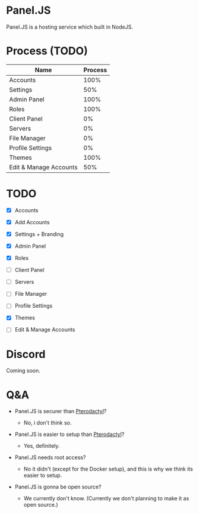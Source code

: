 # Panel.JS
Panel.JS is a hosting service which built in NodeJS.

# Process (TODO)
| Name      | Process |
| ----------- | ----------- |
| Accounts      | 100%       |
| Settings   | 50%        |
| Admin Panel   | 100%        |
| Roles   | 100%        |
| Client Panel   | 0%        |
| Servers   | 0%        |
| File Manager   | 0%        |
| Profile Settings   | 0%        |
| Themes   | 100%        |
| Edit & Manage Accounts   | 50%        |

# TODO
- [x] Accounts

- [x] Add Accounts

- [x] Settings + Branding

- [x] Admin Panel

- [X] Roles

- [ ] Client Panel

- [ ] Servers

- [ ] File Manager

- [ ] Profile Settings

- [x] Themes

- [ ] Edit & Manage Accounts

# Discord
Coming soon.

# Q&A

- Panel.JS is securer than [Pterodactyl](https://pterodactyl.io/)?
  - No, i don't think so.

- Panel.JS is easier to setup than [Pterodactyl](https://pterodactyl.io/)?
  - Yes, definitely.

- Panel.JS needs root access?
  - No it didn't (except for the Docker setup), and this is why we think its easier to setup.

- Panel.JS is gonna be open source?
  - We currently don't know. (Currently we don't planning to make it as open source.)
